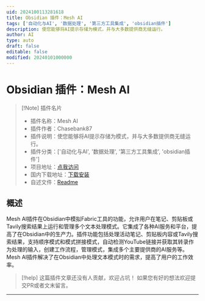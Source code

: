 ```yaml
---
uid: 2024100113281618
title: Obsidian 插件：Mesh AI
tags: ['自动化与AI', '数据处理', '第三方工具集成', 'obsidian插件']
description: 使您能够将AI提示存储为模式，并与大多数提供商无缝运行。
author: AI
type: auto
draft: false
editable: false
modified: 20240101000000
---
```


# Obsidian 插件：Mesh AI

> [!Note] 插件名片
> - 插件名称：Mesh AI
> - 插件作者：Chasebank87
> - 插件说明：使您能够将AI提示存储为模式，并与大多数提供商无缝运行。
> - 插件分类：['自动化与AI', '数据处理', '第三方工具集成', 'obsidian插件']
> - 项目地址：[点我访问](https://github.com/chasebank87/mesh-ai)
> - 国内下载地址：[下载安装](https://pkmer.cn/products/plugin/pluginMarket/?mesh-ai)
> - 自述文件：[Readme](https://ghproxy.net/https://raw.githubusercontent.com/chasebank87/mesh-ai/main/README.md)



## 概述

Mesh AI插件在Obsidian中模拟Fabric工具的功能，允许用户在笔记、剪贴板或Tavily搜索结果上运行和管理多个文本处理模式。它集成了各种AI服务和平台，提高了在Obsidian中的生产力。插件功能包括处理活动笔记、剪贴板内容或Tavily搜索结果，支持顺序模式和模式拼接模式，自动检测YouTube链接并获取其转录作为处理的输入，创建工作流程，管理模式，集成多个主要提供商的AI服务等。Mesh AI插件解决了在Obsidian中处理文本模式时的需求，提高了用户的工作效率。


> [!help] 
> 这篇插件文章还没有人贡献，欢迎占坑！
> 如果您有好的想法欢迎提交PR或者文末留言。
> 

---



